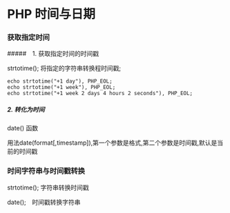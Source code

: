 # PHP 时间与日期

### 获取指定时间

#####　1. 获取指定时间的时间戳

strtotime(); 将指定的字符串转换程时间戳;

```
echo strtotime("+1 day"), PHP_EOL;
echo strtotime("+1 week"), PHP_EOL;
echo strtotime("+1 week 2 days 4 hours 2 seconds"), PHP_EOL;
```

##### 2. 转化为时间

date() 函数

用法date(format[,timestamp]),第一个参数是格式,第二个参数是时间戳,默认是当前的时间戳



### 时间字符串与时间戳转换

strtotime(); 字符串转换时间戳

date();　时间戳转换字符串